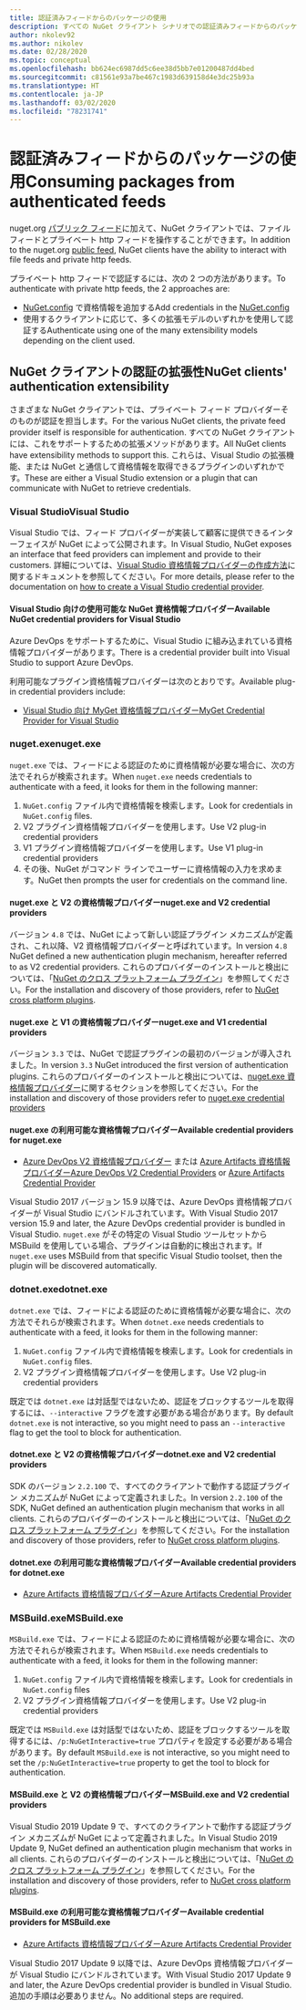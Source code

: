```yaml
---
title: 認証済みフィードからのパッケージの使用
description: すべての NuGet クライアント シナリオでの認証済みフィードからのパッケージの使用
author: nkolev92
ms.author: nikolev
ms.date: 02/28/2020
ms.topic: conceptual
ms.openlocfilehash: bb624ec6987dd5c6ee38d5bb7e01200487dd4bed
ms.sourcegitcommit: c81561e93a7be467c1983d639158d4e3dc25b93a
ms.translationtype: HT
ms.contentlocale: ja-JP
ms.lasthandoff: 03/02/2020
ms.locfileid: "78231741"
---
```

# <a name="consuming-packages-from-authenticated-feeds"></a><span data-ttu-id="19964-103">認証済みフィードからのパッケージの使用</span><span class="sxs-lookup"><span data-stu-id="19964-103">Consuming packages from authenticated feeds</span></span>

<span data-ttu-id="19964-104">nuget.org [パブリック フィード](https://api.nuget.org/v3/index.json)に加えて、NuGet クライアントでは、ファイル フィードとプライベート http フィードを操作することができます。</span><span class="sxs-lookup"><span data-stu-id="19964-104">In addition to the nuget.org [public feed](https://api.nuget.org/v3/index.json), NuGet clients have the ability to interact with file feeds and private http feeds.</span></span>


<span data-ttu-id="19964-105">プライベート http フィードで認証するには、次の 2 つの方法があります。</span><span class="sxs-lookup"><span data-stu-id="19964-105">To authenticate with private http feeds, the 2 approaches are:</span></span>

* <span data-ttu-id="19964-106">[NuGet.config](../reference/nuget-config-file.md#packagesourcecredentials) で資格情報を追加する</span><span class="sxs-lookup"><span data-stu-id="19964-106">Add credentials in the [NuGet.config](../reference/nuget-config-file.md#packagesourcecredentials)</span></span>
* <span data-ttu-id="19964-107">使用するクライアントに応じて、多くの拡張モデルのいずれかを使用して認証する</span><span class="sxs-lookup"><span data-stu-id="19964-107">Authenticate using one of the many extensibility models depending on the client used.</span></span>

## <a name="nuget-clients-authentication-extensibility"></a><span data-ttu-id="19964-108">NuGet クライアントの認証の拡張性</span><span class="sxs-lookup"><span data-stu-id="19964-108">NuGet clients' authentication extensibility</span></span>

<span data-ttu-id="19964-109">さまざまな NuGet クライアントでは、プライベート フィード プロバイダーそのものが認証を担当します。</span><span class="sxs-lookup"><span data-stu-id="19964-109">For the various NuGet clients, the private feed provider itself is responsible for authentication.</span></span>
<span data-ttu-id="19964-110">すべての NuGet クライアントには、これをサポートするための拡張メソッドがあります。</span><span class="sxs-lookup"><span data-stu-id="19964-110">All NuGet clients have extensibility methods to support this.</span></span> <span data-ttu-id="19964-111">これらは、Visual Studio の拡張機能、または NuGet と通信して資格情報を取得できるプラグインのいずれかです。</span><span class="sxs-lookup"><span data-stu-id="19964-111">These are either a Visual Studio extension or a plugin that can communicate with NuGet to retrieve credentials.</span></span>

### <a name="visual-studio"></a><span data-ttu-id="19964-112">Visual Studio</span><span class="sxs-lookup"><span data-stu-id="19964-112">Visual Studio</span></span>

<span data-ttu-id="19964-113">Visual Studio では、フィード プロバイダーが実装して顧客に提供できるインターフェイスが NuGet によって公開されます。</span><span class="sxs-lookup"><span data-stu-id="19964-113">In Visual Studio, NuGet exposes an interface that feed providers can implement and provide to their customers.</span></span> <span data-ttu-id="19964-114">詳細については、[Visual Studio 資格情報プロバイダーの作成方法](../reference/extensibility/NuGet-Credential-Providers-for-Visual-Studio.md)に関するドキュメントを参照してください。</span><span class="sxs-lookup"><span data-stu-id="19964-114">For more details, please refer to the documentation on [how to create a Visual Studio credential provider](../reference/extensibility/NuGet-Credential-Providers-for-Visual-Studio.md).</span></span>

#### <a name="available-nuget-credential-providers-for-visual-studio"></a><span data-ttu-id="19964-115">Visual Studio 向けの使用可能な NuGet 資格情報プロバイダー</span><span class="sxs-lookup"><span data-stu-id="19964-115">Available NuGet credential providers for Visual Studio</span></span>

<span data-ttu-id="19964-116">Azure DevOps をサポートするために、Visual Studio に組み込まれている資格情報プロバイダーがあります。</span><span class="sxs-lookup"><span data-stu-id="19964-116">There is a credential provider built into Visual Studio to support Azure DevOps.</span></span>


<span data-ttu-id="19964-117">利用可能なプラグイン資格情報プロバイダーは次のとおりです。</span><span class="sxs-lookup"><span data-stu-id="19964-117">Available plug-in credential providers include:</span></span>

* [<span data-ttu-id="19964-118">Visual Studio 向け MyGet 資格情報プロバイダー</span><span class="sxs-lookup"><span data-stu-id="19964-118">MyGet Credential Provider for Visual Studio</span></span>](http://docs.myget.org/docs/reference/credential-provider-for-visual-studio)

### <a name="nugetexe"></a><span data-ttu-id="19964-119">nuget.exe</span><span class="sxs-lookup"><span data-stu-id="19964-119">nuget.exe</span></span>

<span data-ttu-id="19964-120">`nuget.exe` では、フィードによる認証のために資格情報が必要な場合に、次の方法でそれらが検索されます。</span><span class="sxs-lookup"><span data-stu-id="19964-120">When `nuget.exe` needs credentials to authenticate with a feed, it looks for them in the following manner:</span></span>

1. <span data-ttu-id="19964-121">`NuGet.config` ファイル内で資格情報を検索します。</span><span class="sxs-lookup"><span data-stu-id="19964-121">Look for credentials in `NuGet.config` files.</span></span>
1. <span data-ttu-id="19964-122">V2 プラグイン資格情報プロバイダーを使用します。</span><span class="sxs-lookup"><span data-stu-id="19964-122">Use V2 plug-in credential providers</span></span>
1. <span data-ttu-id="19964-123">V1 プラグイン資格情報プロバイダーを使用します。</span><span class="sxs-lookup"><span data-stu-id="19964-123">Use V1 plug-in credential providers</span></span>
1. <span data-ttu-id="19964-124">その後、NuGet がコマンド ラインでユーザーに資格情報の入力を求めます。</span><span class="sxs-lookup"><span data-stu-id="19964-124">NuGet then prompts the user for credentials on the command line.</span></span>

#### <a name="nugetexe-and-v2-credential-providers"></a><span data-ttu-id="19964-125">nuget.exe と V2 の資格情報プロバイダー</span><span class="sxs-lookup"><span data-stu-id="19964-125">nuget.exe and V2 credential providers</span></span>

<span data-ttu-id="19964-126">バージョン `4.8` では、NuGet によって新しい認証プラグイン メカニズムが定義され、これ以降、V2 資格情報プロバイダーと呼ばれています。</span><span class="sxs-lookup"><span data-stu-id="19964-126">In version `4.8` NuGet defined a new authentication plugin mechanism, hereafter referred to as V2 credential providers.</span></span>
<span data-ttu-id="19964-127">これらのプロバイダーのインストールと検出については、「[NuGet のクロス プラットフォーム プラグイン](../reference/extensibility/NuGet-Cross-Platform-Plugins.md#plugin-installation-and-discovery)」を参照してください。</span><span class="sxs-lookup"><span data-stu-id="19964-127">For the installation and discovery of those providers, refer to [NuGet cross platform plugins](../reference/extensibility/NuGet-Cross-Platform-Plugins.md#plugin-installation-and-discovery).</span></span>

#### <a name="nugetexe-and-v1-credential-providers"></a><span data-ttu-id="19964-128">nuget.exe と V1 の資格情報プロバイダー</span><span class="sxs-lookup"><span data-stu-id="19964-128">nuget.exe and V1 credential providers</span></span>

<span data-ttu-id="19964-129">バージョン `3.3` では、NuGet で認証プラグインの最初のバージョンが導入されました。</span><span class="sxs-lookup"><span data-stu-id="19964-129">In version `3.3` NuGet introduced the first version of authentication plugins.</span></span>
<span data-ttu-id="19964-130">これらのプロバイダーのインストールと検出については、[nuget.exe 資格情報プロバイダー](../reference/extensibility/nuget-exe-Credential-Providers.md#nugetexe-credential-provider-discovery)に関するセクションを参照してください。</span><span class="sxs-lookup"><span data-stu-id="19964-130">For the installation and discovery of those providers refer to [nuget.exe credential providers](../reference/extensibility/nuget-exe-Credential-Providers.md#nugetexe-credential-provider-discovery)</span></span>

#### <a name="available-credential-providers-for-nugetexe"></a><span data-ttu-id="19964-131">nuget.exe の利用可能な資格情報プロバイダー</span><span class="sxs-lookup"><span data-stu-id="19964-131">Available credential providers for nuget.exe</span></span>

* <span data-ttu-id="19964-132">[Azure DevOps V2 資格情報プロバイダー](/azure/devops/artifacts/nuget/nuget-exe?view=azure-devops#add-a-feed-to-nuget-482-or-later) または [Azure Artifacts 資格情報プロバイダー](https://github.com/microsoft/artifacts-credprovider)</span><span class="sxs-lookup"><span data-stu-id="19964-132">[Azure DevOps V2 Credential Providers](/azure/devops/artifacts/nuget/nuget-exe?view=azure-devops#add-a-feed-to-nuget-482-or-later) or [Azure Artifacts Credential Provider](https://github.com/microsoft/artifacts-credprovider)</span></span>

<span data-ttu-id="19964-133">Visual Studio 2017 バージョン 15.9 以降では、Azure DevOps 資格情報プロバイダーが Visual Studio にバンドルされています。</span><span class="sxs-lookup"><span data-stu-id="19964-133">With Visual Studio 2017 version 15.9 and later, the Azure DevOps credential provider is bundled in Visual Studio.</span></span>
<span data-ttu-id="19964-134">`nuget.exe` がその特定の Visual Studio ツールセットから MSBuild を使用している場合、プラグインは自動的に検出されます。</span><span class="sxs-lookup"><span data-stu-id="19964-134">If `nuget.exe` uses MSBuild from that specific Visual Studio toolset, then the plugin will be discovered automatically.</span></span>

### <a name="dotnetexe"></a><span data-ttu-id="19964-135">dotnet.exe</span><span class="sxs-lookup"><span data-stu-id="19964-135">dotnet.exe</span></span>

<span data-ttu-id="19964-136">`dotnet.exe` では、フィードによる認証のために資格情報が必要な場合に、次の方法でそれらが検索されます。</span><span class="sxs-lookup"><span data-stu-id="19964-136">When `dotnet.exe` needs credentials to authenticate with a feed, it looks for them in the following manner:</span></span>

1. <span data-ttu-id="19964-137">`NuGet.config` ファイル内で資格情報を検索します。</span><span class="sxs-lookup"><span data-stu-id="19964-137">Look for credentials in `NuGet.config` files.</span></span>
1. <span data-ttu-id="19964-138">V2 プラグイン資格情報プロバイダーを使用します。</span><span class="sxs-lookup"><span data-stu-id="19964-138">Use V2 plug-in credential providers</span></span>

<span data-ttu-id="19964-139">既定では `dotnet.exe` は対話型ではないため、認証をブロックするツールを取得するには、`--interactive` フラグを渡す必要がある場合があります。</span><span class="sxs-lookup"><span data-stu-id="19964-139">By default `dotnet.exe` is not interactive, so you might need to pass an `--interactive` flag to get the tool to block for authentication.</span></span>

#### <a name="dotnetexe-and-v2-credential-providers"></a><span data-ttu-id="19964-140">dotnet.exe と V2 の資格情報プロバイダー</span><span class="sxs-lookup"><span data-stu-id="19964-140">dotnet.exe and V2 credential providers</span></span>

<span data-ttu-id="19964-141">SDK のバージョン `2.2.100` で、すべてのクライアントで動作する認証プラグイン メカニズムが NuGet によって定義されました。</span><span class="sxs-lookup"><span data-stu-id="19964-141">In version `2.2.100` of the SDK, NuGet defined an authentication plugin mechanism that works in all clients.</span></span>
<span data-ttu-id="19964-142">これらのプロバイダーのインストールと検出については、「[NuGet のクロス プラットフォーム プラグイン](../reference/extensibility/NuGet-Cross-Platform-Plugins.md#plugin-installation-and-discovery)」を参照してください。</span><span class="sxs-lookup"><span data-stu-id="19964-142">For the installation and discovery of those providers, refer to [NuGet cross platform plugins](../reference/extensibility/NuGet-Cross-Platform-Plugins.md#plugin-installation-and-discovery).</span></span>

#### <a name="available-credential-providers-for-dotnetexe"></a><span data-ttu-id="19964-143">dotnet.exe の利用可能な資格情報プロバイダー</span><span class="sxs-lookup"><span data-stu-id="19964-143">Available credential providers for dotnet.exe</span></span>

* [<span data-ttu-id="19964-144">Azure Artifacts 資格情報プロバイダー</span><span class="sxs-lookup"><span data-stu-id="19964-144">Azure Artifacts Credential Provider</span></span>](https://github.com/microsoft/artifacts-credprovider)

### <a name="msbuildexe"></a><span data-ttu-id="19964-145">MSBuild.exe</span><span class="sxs-lookup"><span data-stu-id="19964-145">MSBuild.exe</span></span>

<span data-ttu-id="19964-146">`MSBuild.exe` では、フィードによる認証のために資格情報が必要な場合に、次の方法でそれらが検索されます。</span><span class="sxs-lookup"><span data-stu-id="19964-146">When `MSBuild.exe` needs credentials to authenticate with a feed, it looks for them in the following manner:</span></span>

1. <span data-ttu-id="19964-147">`NuGet.config` ファイル内で資格情報を検索します。</span><span class="sxs-lookup"><span data-stu-id="19964-147">Look for credentials in `NuGet.config` files</span></span>
1. <span data-ttu-id="19964-148">V2 プラグイン資格情報プロバイダーを使用します。</span><span class="sxs-lookup"><span data-stu-id="19964-148">Use V2 plug-in credential providers</span></span>

<span data-ttu-id="19964-149">既定では `MSBuild.exe` は対話型ではないため、認証をブロックするツールを取得するには、`/p:NuGetInteractive=true` プロパティを設定する必要がある場合があります。</span><span class="sxs-lookup"><span data-stu-id="19964-149">By default `MSBuild.exe` is not interactive, so you might need to set the `/p:NuGetInteractive=true` property to get the tool to block for authentication.</span></span>

#### <a name="msbuildexe-and-v2-credential-providers"></a><span data-ttu-id="19964-150">MSBuild.exe と V2 の資格情報プロバイダー</span><span class="sxs-lookup"><span data-stu-id="19964-150">MSBuild.exe and V2 credential providers</span></span>

<span data-ttu-id="19964-151">Visual Studio 2019 Update 9 で、すべてのクライアントで動作する認証プラグイン メカニズムが NuGet によって定義されました。</span><span class="sxs-lookup"><span data-stu-id="19964-151">In Visual Studio 2019 Update 9, NuGet defined an authentication plugin mechanism that works in all clients.</span></span>
<span data-ttu-id="19964-152">これらのプロバイダーのインストールと検出については、「[NuGet のクロス プラットフォーム プラグイン](../reference/extensibility/NuGet-Cross-Platform-Plugins.md#plugin-installation-and-discovery)」を参照してください。</span><span class="sxs-lookup"><span data-stu-id="19964-152">For the installation and discovery of those providers, refer to [NuGet cross platform plugins](../reference/extensibility/NuGet-Cross-Platform-Plugins.md#plugin-installation-and-discovery).</span></span>

#### <a name="available-credential-providers-for-msbuildexe"></a><span data-ttu-id="19964-153">MSBuild.exe の利用可能な資格情報プロバイダー</span><span class="sxs-lookup"><span data-stu-id="19964-153">Available credential providers for MSBuild.exe</span></span>

* [<span data-ttu-id="19964-154">Azure Artifacts 資格情報プロバイダー</span><span class="sxs-lookup"><span data-stu-id="19964-154">Azure Artifacts Credential Provider</span></span>](https://github.com/microsoft/artifacts-credprovider)

<span data-ttu-id="19964-155">Visual Studio 2017 Update 9 以降では、Azure DevOps 資格情報プロバイダーが Visual Studio にバンドルされています。</span><span class="sxs-lookup"><span data-stu-id="19964-155">With Visual Studio 2017 Update 9 and later, the Azure DevOps credential provider is bundled in Visual Studio.</span></span> <span data-ttu-id="19964-156">追加の手順は必要ありません。</span><span class="sxs-lookup"><span data-stu-id="19964-156">No additional steps are required.</span></span>
